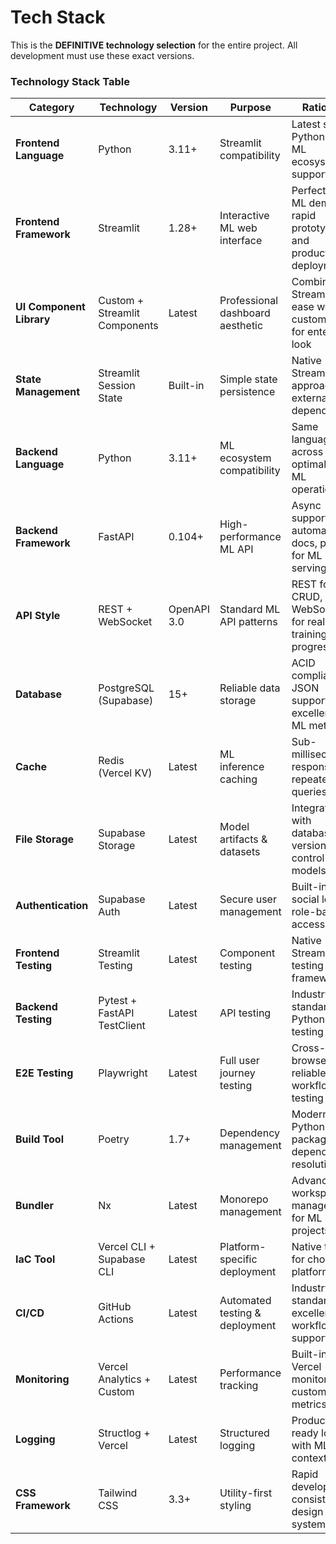 # Tech Stack

This is the **DEFINITIVE technology selection** for the entire project. All development must use these exact versions.

### Technology Stack Table

| Category | Technology | Version | Purpose | Rationale |
|----------|------------|---------|---------|------------|
| **Frontend Language** | Python | 3.11+ | Streamlit compatibility | Latest stable Python with ML ecosystem support |
| **Frontend Framework** | Streamlit | 1.28+ | Interactive ML web interface | Perfect for ML demos, rapid prototyping, and production deployment |
| **UI Component Library** | Custom + Streamlit Components | Latest | Professional dashboard aesthetic | Combines Streamlit's ease with custom CSS for enterprise look |
| **State Management** | Streamlit Session State | Built-in | Simple state persistence | Native Streamlit approach, no external dependencies |
| **Backend Language** | Python | 3.11+ | ML ecosystem compatibility | Same language across stack, optimal for ML operations |
| **Backend Framework** | FastAPI | 0.104+ | High-performance ML API | Async support, automatic docs, perfect for ML serving |
| **API Style** | REST + WebSocket | OpenAPI 3.0 | Standard ML API patterns | REST for CRUD, WebSocket for real-time training progress |
| **Database** | PostgreSQL (Supabase) | 15+ | Reliable data storage | ACID compliance, JSON support, excellent for ML metadata |
| **Cache** | Redis (Vercel KV) | Latest | ML inference caching | Sub-millisecond response for repeated queries |
| **File Storage** | Supabase Storage | Latest | Model artifacts & datasets | Integrated with database, version control for models |
| **Authentication** | Supabase Auth | Latest | Secure user management | Built-in JWT, social logins, role-based access |
| **Frontend Testing** | Streamlit Testing | Latest | Component testing | Native Streamlit testing framework |
| **Backend Testing** | Pytest + FastAPI TestClient | Latest | API testing | Industry standard Python testing stack |
| **E2E Testing** | Playwright | Latest | Full user journey testing | Cross-browser, reliable ML workflow testing |
| **Build Tool** | Poetry | 1.7+ | Dependency management | Modern Python packaging, dependency resolution |
| **Bundler** | Nx | Latest | Monorepo management | Advanced workspace management for ML projects |
| **IaC Tool** | Vercel CLI + Supabase CLI | Latest | Platform-specific deployment | Native tools for chosen platforms |
| **CI/CD** | GitHub Actions | Latest | Automated testing & deployment | Industry standard, excellent ML workflow support |
| **Monitoring** | Vercel Analytics + Custom | Latest | Performance tracking | Built-in Vercel monitoring + custom ML metrics |
| **Logging** | Structlog + Vercel | Latest | Structured logging | Production-ready logging with ML context |
| **CSS Framework** | Tailwind CSS | 3.3+ | Utility-first styling | Rapid development, consistent design system |
